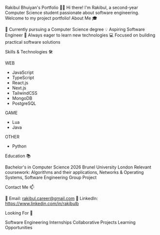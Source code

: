 Rakibul Bhuiyan's Portfolio 👨‍💻
Hi there! I'm Rakibul, a second-year Computer Science student passionate about software engineering. Welcome to my project portfolio!
About Me 🎓

🌱 Currently pursuing a Computer Science degree
💡 Aspiring Software Engineer
🚀 Always eager to learn new technologies
💻 Focused on building practical software solutions

Skills & Technologies 🛠️

WEB
- JavaScript
- TypeScript
- React.js
- Next.js
- TailwindCSS
- MongoDB
- PostgreSQL

GAME
- Lua
- Java

OTHER
- Python

Education 📚

Bachelor's in Computer Science 2026
Brunel University London
Relevant coursework: Algorithms and their applications, Networks & Operating Systems, Software Engineering Group Project

Contact Me 📫

📧 Email: rakibul.career@gmail.com
💼 LinkedIn: https://www.linkedin.com/in/rakibulb

Looking For 🎯

Software Engineering Internships
Collaborative Projects
Learning Opportunities
